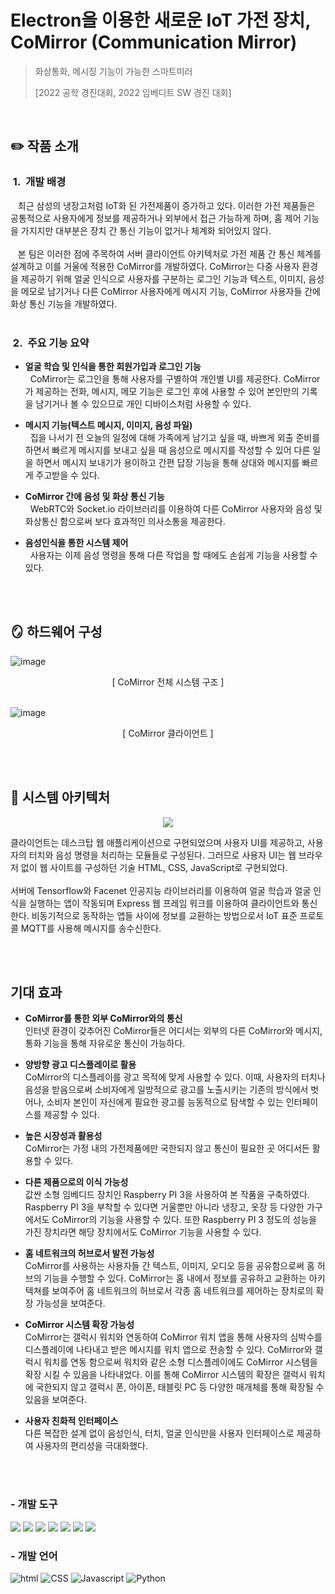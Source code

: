 # Electron을 이용한 새로운 IoT 가전 장치, CoMirror (Communication Mirror)
> 화상통화, 메시징 기능이 가능한 스마트미러
> 
> [2022 공학 경진대회, 2022 임베디트 SW 경진 대회]

<br>

## :pencil2: 작품 소개
### &nbsp;1.&nbsp;&nbsp;개발 배경
<div>
&nbsp;&nbsp; 최근 삼성의 냉장고처럼 IoT화 된 가전제품이 증가하고 있다. 이러한 가전 제품들은 공통적으로 사용자에게 정보를 제공하거나 외부에서 접근 가능하게 하며, 홈 제어 기능을 가지지만 대부분은 장치 간 통신 기능이 없거나 체계화 되어있지 않다. 
<br><br>
&nbsp;&nbsp; 본 팀은 이러한 점에 주목하여 서버 클라이언트 아키텍처로 가전 제품 간 통신 체계를 설계하고 이를 거울에 적용한 CoMirror를 개발하였다.
  CoMirror는 다중 사용자 환경을 제공하기 위해 얼굴 인식으로 사용자를 구분하는 로그인 기능과 텍스트, 이미지, 음성을 메모로 남기거나 다른 CoMirror 사용자에게 메시지 기능, CoMirror 사용자들 간에 화상 통신 기능을 개발하였다. 
</div><br>

### &nbsp;2.&nbsp;&nbsp;주요 기능 요약

- **얼굴 학습 및 인식을 통한 회원가입과 로그인 기능** <br>
&nbsp; CoMirror는 로그인을 통해 사용자를 구별하여 개인별 UI를 제공한다. CoMirror가 제공하는 전화, 메시지, 메모 기능은 로그인 후에 사용할 수 있어 본인만의 기록을 남기거나 볼 수 있으므로 개인 디바이스처럼 사용할 수 있다.

- **메시지 기능(텍스트 메시지, 이미지, 음성 파일)** <br>
&nbsp; 집을 나서기 전 오늘의 일정에 대해 가족에게 남기고 싶을 때, 바쁘게 외출 준비를 하면서 빠르게 메시지를 보내고 싶을 때 음성으로 메시지를 작성할 수 있어 다른 일을 하면서 메시지 보내기가 용이하고 간편 답장 기능을 통해 상대와 메시지를 빠르게 주고받을 수 있다.

- **CoMirror 간에 음성 및 화상 통신 기능**<br>
&nbsp; WebRTC와 Socket.io 라이브러리를 이용하여 다른 CoMirror 사용자와 음성 및 화상통신 함으로써 보다 효과적인 의사소통을 제공한다. 

- **음성인식을 통한 시스템 제어**<br>
&nbsp; 사용자는 이제 음성 명령을 통해 다른 작업을 할 때에도 손쉽게 기능을 사용할 수 있다.


<br><br>

## 🪞 하드웨어 구성
<img alt="image" src="https://github.com/HINAPIA/CoMirror/assets/109158497/15523bba-1814-4bf1-9c66-2d47617d7371">
<p align="center"> [ CoMirror 전체 시스템 구조 ] </p>
<br>

<img alt="image" src="https://github.com/HINAPIA/CoMirror/assets/109158497/bdefb457-69c9-4c10-9c53-f2aab62a2eca">
<p align="center"> [ CoMirror 클라이언트 ] </p>
<br><br>

## :wrench: 시스템 아키텍처
<p align="center"><img src="https://github.com/HINAPIA/CoMirror/assets/109158497/70391197-7cea-4907-b078-a3847d1492b7" /><br>

클라이언트는 데스크탑 웹 애플리케이션으로 구현되었으며 사용자 UI를 제공하고, 사용자의 터치와 음성 명령을 처리하는 모듈들로 구성된다. 그러므로 사용자 UI는 웹 브라우저 없이 웹 사이트를 구성하던 기술 HTML, CSS, JavaScript로 구현되었다.
<br><br>
서버에 Tensorflow와 Facenet 인공지능 라이브러리를 이용하여 얼굴 학습과 얼굴 인식을 실행하는 앱이 작동되며 Express 웹 프레임 워크를 이용하여 클라이언트와 통신한다. 
비동기적으로 동작하는 앱들 사이에 정보를 교환하는 방법으로서 IoT 표준 프로토콜 MQTT를 사용해 메시지를 송수신한다.

<br><br>


## 기대 효과
- **CoMirror를 통한 외부 CoMirror와의 통신** <br>
인터넷 환경이 갖추어진 CoMirror들은 어디서는 외부의 다른 CoMirror와 메시지, 통화 기능을 통해 자유로운 통신이 가능하다.

- **양방향 광고 디스플레이로 활용** <br>
 CoMirror의 디스플레이를 광고 목적에 맞게 사용할 수 있다. 이때, 사용자의 터치나 음성을 받음으로써 소비자에게 일방적으로 광고를 노출시키는 기존의 방식에서 벗어나, 소비자 본인이 자신에게 필요한 광고를 능동적으로 탐색할 수 있는 인터페이스를 제공할 수 있다. 

- **높은 시장성과 활용성** <br>
 CoMirror는 가정 내의 가전제품에만 국한되지 않고 통신이 필요한 곳 어디서든 활용할 수 있다.

- **다른 제품으로의 이식 가능성** <br>
 값싼 소형 임베디드 장치인 Raspberry PI 3을 사용하여 본 작품을 구축하였다. Raspberry PI 3을 부착할 수 있다면 거울뿐만 아니라 냉장고, 옷장 등 다양한 가구에서도 CoMirror의 기능을 사용할 수 있다. 또한 Raspberry PI 3 정도의 성능을 가진 장치라면 해당 장치에서도 CoMirror 기능을 사용할 수 있다.

- **홈 네트워크의 허브로서 발전 가능성** <br>
 CoMirror를 사용하는 사용자들 간 텍스트, 이미지, 오디오 등을 공유함으로써 홈 허브의 기능을 수행할 수 있다. CoMirror는 홈 내에서 정보를 공유하고 교환하는 아키텍쳐를 보여주어 홈 네트워크의 허브로서 각종 홈 네트워크를 제어하는 장치로의 확장 가능성을 보여준다.

- **CoMirror 시스템 확장 가능성** <br>
 CoMirror는 갤럭시 워치와 연동하여 CoMirror 워치 앱을 통해 사용자의 심박수를 디스플레이에 나타내고 받은 메시지를 워치 앱으로 전송할 수 있다. CoMirror와 갤럭시 워치를 연동 함으로써 워치와 같은 소형 디스플레이에도 CoMirror 시스템을 확장 시킬 수 있음을 나타내었다. 이를 통해 CoMirror 시스템의 확장은 갤럭시 워치에 국한되지 않고 갤럭시 폰, 아이폰, 태블릿 PC 등 다양한 매개체를 통해 확장될 수 있음을 보여준다.
 
- **사용자 친화적 인터페이스** <br>
 다른 복잡한 설계 없이 음성인식, 터치, 얼굴 인식만을 사용자 인터페이스로 제공하여 사용자의 편리성을 극대화했다.

<br><br>


### - 개발 도구
<p>
  <img src="https://img.shields.io/badge/VSCode-007ACC?style=for-the-badge&logo=visualstudiocode&logoColor=white"/> 
  <img src="https://img.shields.io/badge/Electron-47848F?style=for-the-badge&logo=Electron&logoColor=white"/>
  <img src="https://img.shields.io/badge/MySQL-4479A1?style=for-the-badge&logo=MySQL&logoColor=white"/> 
  <img src="https://img.shields.io/badge/opencv-6EC93F?style=for-the-badge&logo=opencv&logoColor=white"/> 
  <img src="https://img.shields.io/badge/webRTC-333333?style=for-the-badge&logo=webRTC&logoColor=white"/> 
  <img src="https://img.shields.io/badge/Mosquitto-3C5280?style=for-the-badge&logo=eclipsemosquitto&logoColor=white"/>
  <img src="https://img.shields.io/badge/tensorflow Keras-FFAA5B?style=for-the-badge&logo=tensorflow&logoColor=white"/>
</p>

### - 개발 언어
![html](https://img.shields.io/badge/HTML-E34F26?style=for-the-badge&logo=html5&logoColor=white)
![CSS](https://img.shields.io/badge/CSS-1572B6?style=for-the-badge&logo=css3&logoColor=white)
![Javascript](https://img.shields.io/badge/Javascript-F7DF1E?style=for-the-badge&logo=Javascript&logoColor=white)
![Python](https://img.shields.io/badge/Python-3766AB?style=for-the-badge&logo=Python&logoColor=white)

